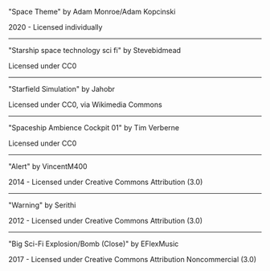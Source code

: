 "Space Theme"
by Adam Monroe/Adam Kopcinski

2020 - Licensed individually

----------

"Starship space technology sci fi" by Stevebidmead

Licensed under CC0

---------

"Starfield Simulation" by Jahobr

Licensed under CC0, via Wikimedia Commons

----------

"Spaceship Ambience Cockpit 01" by Tim Verberne

Licensed under CC0

----------

"Alert" by VincentM400

2014 - Licensed under Creative Commons Attribution (3.0)

----------

"Warning" by Serithi

2012 - Licensed under Creative Commons Attribution (3.0)

----------

"Big Sci-Fi Explosion/Bomb (Close)" by EFlexMusic

2017 - Licensed under Creative Commons Attribution Noncommercial (3.0)
